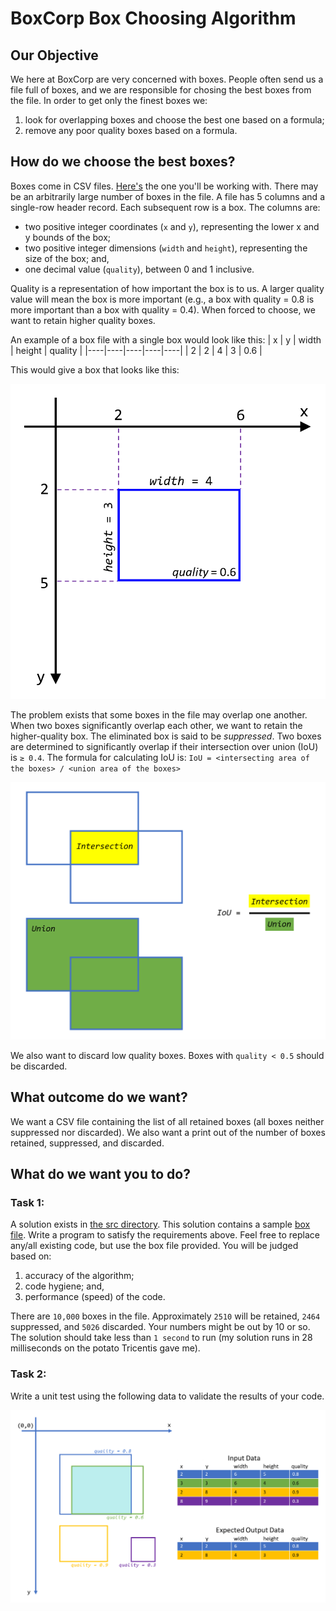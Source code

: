 # BoxCorp Box Choosing Algorithm
## Our Objective
We here at BoxCorp are very concerned with boxes. People often send us a file full of boxes, and we are responsible for chosing the best boxes from the file. In order to get only the finest boxes we:
1. look for overlapping boxes and choose the best one based on a formula;
2. remove any poor quality boxes based on a formula.

## How do we choose the best boxes? 
Boxes come in CSV files. [Here's](./src/boxes.csv) the one you'll be working with. There may be an arbitrarily large number of boxes in the file. A file has 5 columns and a single-row header record. Each subsequent row is a box. The columns are:
* two positive integer coordinates (`x` and `y`), representing the lower x and y bounds of the box;
* two positive integer dimensions (`width` and `height`), representing the size of the box; and,
* one decimal value (`quality`), between 0 and 1 inclusive.

Quality is a representation of how important the box is to us. A larger quality value will mean the box is more important (e.g., a box with quality = 0.8 is more important than a box with quality = 0.4). When forced to choose, we want to retain higher quality boxes.

An example of a box file with a single box would look like this:
| x | y | width | height | quality |
|----|----|----|----|----|
| 2 | 2 | 4 | 3 | 0.6 |

This would give a box that looks like this:

<img src="./Images/BoxExample.png" width="600px"/>

The problem exists that some boxes in the file may overlap one another. When two boxes significantly overlap each other, we want to retain the higher-quality box. The eliminated box is said to be *suppressed*. Two boxes are determined to significantly overlap if their intersection over union (IoU) is `≥ 0.4`. The formula for calculating IoU is: `IoU = <intersecting area of the boxes> / <union area of the boxes>`

<img src="./Images/IoU.png" width="600px" />

We also want to discard low quality boxes. Boxes with `quality < 0.5` should be discarded.

## What outcome do we want?
We want a CSV file containing the list of all retained boxes (all boxes neither suppressed nor discarded). We also want a print out of the number of boxes retained, suppressed, and discarded.

## What do we want you to do?

### Task 1:
A solution exists in [the src directory](./src). This solution contains a sample [box file](./src/boxes.csv). Write a program to satisfy the requirements above. Feel free to replace any/all existing code, but use the box file provided. You will be judged based on:
1. accuracy of the algorithm;
2. code hygiene; and,
3. performance (speed) of the code.

There are `10,000` boxes in the file. Approximately `2510` will be retained, `2464` suppressed, and `5026` discarded. Your numbers might be out by 10 or so. The solution should take less than `1 second` to run (my solution runs in 28 milliseconds on the potato Tricentis gave me).

### Task 2:
Write a unit test using the following data to validate the results of your code.

<img src="./Images/AcceptanceCriteria.png" width="900px" />
